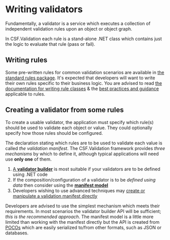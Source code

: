 # Writing validators

Fundamentally, a validator is a service which executes a collection of independent validation rules upon an object or object graph.

In CSF.Validation each rule is a stand-alone .NET class which contains just the logic to evaluate that rule (pass or fail).

## Writing rules

Some pre-written rules for common validation scenarios are available in [the standard rules package].
It's expected that developers will want to write their own rules specific to their business logic.
You are advised to read [the documentation for writing rule classes] & the [best practices and guidance] applicable to rules.

[the standard rules package]:https://www.nuget.org/packages/CSF.Validation.StandardRules/
[the documentation for writing rule classes]:WritingValidationRules/index.md
[best practices and guidance]:../BestPractice/index.md#writing-validation-rule-classes
[`IRule<in TValidated>`]:xref:CSF.Validation.Rules.IRule`1
[`IRule<in TValue, in TParent>`]:xref:CSF.Validation.Rules.IRule`2

## Creating a validator from some rules

To create a usable validator, the application must specify which rule(s) should be used to validate each object or value.
They could optionally specify how those rules should be configured.

The declaration stating which rules are to be used to validate each value is called _the validation manifest_.
The CSF.Validation framework provides _three mechanisms_ by which to define it, although typical applications will need use **only one** of them.

1. [A **validator builder**] is most suitable if your validators are to be defined using .NET code
2. If the composition/configuration of a validator is to be _defined using data_ then consider using the [**manifest model**]
3. Developers wishing to use advanced techniques may [create or manipulate a validation manifest directly]

Developers are advised to use the simplest mechanism which meets their requirements.
In most scenarios the validator builder API will be sufficient; _this is the recommended approach_.
The manifest model is a little more limited than working with the manifest directly but the API is created from [POCOs] which are easily serialized to/from other formats, such as JSON or databases.

[A **validator builder**]:WritingValidatorBuilders/index.md
[**manifest model**]:UsingTheManifestModel/index.md
[create or manipulate a validation manifest directly]:TheValidationManifest/index.md
[POCOs]:https://en.wikipedia.org/wiki/Plain_old_CLR_object
